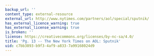 ```yaml
---
backup_url: ''
content_type: external-resource
external_url: http://www.nytimes.com/partners/aol/special/sputnik/
has_external_licence_warning: true
has_external_license_warning: true
is_broken: ''
license: https://creativecommons.org/licenses/by-nc-sa/4.0/
title: 'Pg. 13 -- The New York Times on AOL: Sputnik'
uid: c7bb3893-b9f3-4af9-a833-7a99168024d9
---
```

